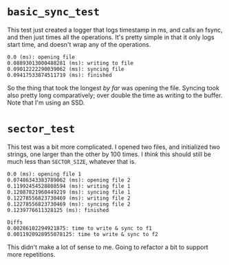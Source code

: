 # `basic_sync_test`

This test just created a logger that logs timestamp in ms, and calls an fsync, and then just times all the operations. It's pretty simple in that it only logs start time, and doesn't wrap any of the operations.

```
0.0 (ms): opening file
0.08893013000488281 (ms): writing to file
0.09012222290039062 (ms): syncing file
0.09417533874511719 (ms): finished
```

So the thing that took the longest _by far_ was opening the file. Syncing took also pretty long comparatively; over double the time as writing to the buffer. Note that I'm using an SSD.

# `sector_test`

This test was a bit more complicated. I opened two files, and initialized two strings, one larger than the other by 100 times. I _think_ this should still be much less than `SECTOR_SIZE`, whatever that is.

```
0.0 (ms): opening file 1
0.07486343383789062 (ms): opening file 2
0.11992454528808594 (ms): writing file 1
0.12087821960449219 (ms): syncing file 1
0.12278556823730469 (ms): writing file 2
0.12278556823730469 (ms): syncing file 2
0.1239776611328125 (ms): finished

Diffs
0.00286102294921875: time to write & sync to f1
0.0011920928955078125: time to write & sync to f2
```

This didn't make a lot of sense to me. Going to refactor a bit to support more repetitions.

